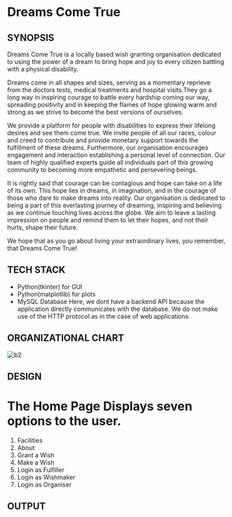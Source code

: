 # Dreams Come True

## SYNOPSIS

Dreams Come True is a locally based wish granting organisation dedicated to using the power of a dream to bring hope and joy to every citizen battling with a physical disability. 

Dreams come in all shapes and sizes, serving as a momentary reprieve from the doctors tests, medical treatments and hospital visits.They go a long way in inspiring courage to battle every hardship coming our way, spreading positivity and in keeping the flames of hope glowing warm and strong as we strive to become the best versions of ourselves. 

We provide a platform for people with disabilities to express their lifelong desires and see them come true. We invite people of all our races, colour and creed to contribute and provide monetary support towards the fulfillment of these dreams. Furthermore, our organisation encourages engagement and interaction establishing a personal level of connection. Our team of highly qualified experts guide all individuals part of this growing community to becoming more empathetic and persevering beings. 

It is rightly said that courage can be contagious and hope can take on a life of its own. This hope lies in dreams, in imagination, and in the courage of those who dare to make dreams into reality. Our organisation is dedicated to being a part of this everlasting 
journey of dreaming, inspiring and believing as we continue touching lives across the globe. 
We aim to leave a lasting impression on people and remind them to let their hopes, and not their hurts, shape their future. 

We hope that as you go about living your extraordinary lives, you remember, that Dreams Come True!
## TECH STACK
+ Python(tkinter) for GUI
+ Python(matplotlib) for plots
+ MySQL Database
Here, we dont have a backend API because the application directly communicates with the database. We do not make use of the HTTP protocol as in the case of web applications.

## ORGANIZATIONAL CHART

![b2](https://github.com/ap766/MakeaWish/assets/79255079/ceacef3c-7fb2-4173-be6e-50a40b4f096f)

## DESIGN
# The Home Page Displays seven options to the user.
1. Facilities
1. About
1. Grant a Wish
1. Make a Wish
1. Login as Fulfiller
1. Login as Wishmaker
1. Login as Organiser

## OUTPUT



